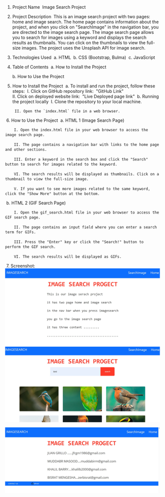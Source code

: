 1. Project Name
​
Image Search Project
​
2. Project Description
​
This is an image search project with two pages: home and image search. The home page contains information about the project, and when you click on "SearchImage" in the navigation bar, you are directed to the image search page. The image search page allows you to search for images using a keyword and displays the search results as thumbnails. You can click on the thumbnails to view the full-size images. The project uses the Unsplash API for image search.
​
3. Technologies Used
​
	a. HTML
​
	b. CSS (Bootstrap, Bulma)
​
	c. JavaScript
​
4. Table of Contents
​
	a. How to Install the Project
	
	b. How to Use the Project
	
5. How to Install the Project
​
		a. To install and run the project, follow these steps:
​
		I. Click on GitHub repository link:
​
		"GitHub Link"        
​
		II. Click on deployed website link:
​
		"Live Deployed page link"
​
	b. Running the project locally
​
		I. Clone the repository to your local machine.
		
		II. Open the `index.html` file in a web browser.
​
6. How to Use the Project
​
	a. HTML 1 (Image Search Page)
	
		I. Open the index.html file in your web browser to access the image search page.
		
		II. The page contains a navigation bar with links to the home page and other sections.
		
		III. Enter a keyword in the search box and click the "Search" button to search for images related to the keyword.
		
		VI. The search results will be displayed as thumbnails. Click on a thumbnail to view the full-size image.
		
		V. If you want to see more images related to the same keyword, click the "Show More" button at the bottom.
​
	b. HTML 2 (GIF Search Page)
	
		I. Open the gif_search.html file in your web browser to access the GIF search page.
		
		II. The page contains an input field where you can enter a search term for GIFs.
		
		III. Press the "Enter" key or click the "Search!" button to perform the GIF search.
		
		VI. The search results will be displayed as GIFs.
​
7. Screenshot:
​
	<img src='./image/img1.jpg' >
​
  <img src='./image/img2.jpg'>

  <img src='./image/img3.jpg'>
​


 
